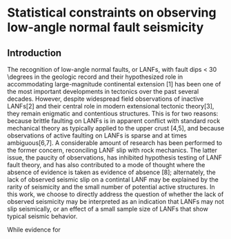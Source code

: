 # Statistical constraints on observing low-angle normal fault seismicity

## Introduction

The recognition of low-angle normal faults, or LANFs, with fault dips < 30 \degrees in the geologic record and their hypothesized role in accommodating large-magnitude continental extension [1] has been one of the most important developments in tectonics over the past several decades.
However, despite widespread field observations of inactive LANFs[2] and their central role in modern extensional tectonic theory[3], they remain enigmatic and contentious structures. 
This is for two reasons: because brittle faulting on LANFs is in apparent conflict with standard rock mechanical theory as typically applied to the upper crust [4,5], and because observations of active faulting on LANFs is sparse and at times ambiguous[6,7].
A considerable amount of research has been performed to the former concern, reconciling LANF slip with rock mechanics.
The latter issue, the paucity of observations, has inhibited hypothesis testing of LANF fault theory, and has also contributed to a mode of thought where the absence of evidence is taken as evidence of absence [8]; alternately, the lack of observed seismic slip on a contintal LANF may be explained by the rarity of seismicity and the small number of potential active structures.
In this work, we choose to directly address the question of whether the lack of observed seismicity may be interpreted as an indication that LANFs may not slip seismically, or an effect of a small sample size of LANFs that show typical seismic behavior.

While evidence for 
